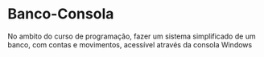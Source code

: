 # Banco-Consola
No ambito do curso de programação, fazer um sistema simplificado de um banco, com contas e movimentos, acessível através da consola Windows
